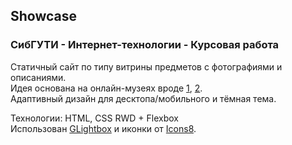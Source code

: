 ## Showcase
### СибГУТИ - Интернет-технологии - Курсовая работа
Статичный сайт по типу витрины предметов с фотографиями и описаниями.  
Идея основана на онлайн-музеях вроде [1](https://izi.travel/ru/c3c8-muzey-tehniki-apple/ru), [2](https://theretroweb.com/).  
Адаптивный дизайн для десктопа/мобильного и тёмная тема.  

Технологии: HTML, CSS RWD + Flexbox  
Использован [GLightbox](https://github.com/biati-digital/glightbox) и иконки от [Icons8](https://icons8.com/).
